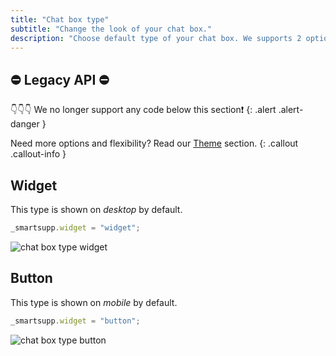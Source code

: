 ```yaml
---
title: "Chat box type"
subtitle: "Change the look of your chat box."
description: "Choose default type of your chat box. We supports 2 options."
---
```


## ⛔ Legacy API ⛔ 
👇👇👇 We no longer support any code below this section❗
{: .alert .alert-danger }

Need more options and flexibility? Read our [Theme](/docs/javascript-api/theme/#themeoptions) section.
{: .callout .callout-info }

## Widget

This type is shown on _desktop_ by default.

```js
_smartsupp.widget = "widget";
```

![chat box type widget](/assets/img/docs/customization/chat-box-type/chat-box-type-widget.png)

## Button

This type is shown on _mobile_ by default.

```js
_smartsupp.widget = "button";
```

![chat box type button](/assets/img/docs/customization/chat-box-type/chat-box-type-button.png)
